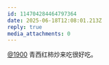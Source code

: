 ```yaml
---
id: 114704284464797364
date: 2025-06-18T12:08:01.213Z
reply: true
media_attachments: 0
---
```


[@1900](https://social.1900.live/@1900) 青西红柿炒来吃很好吃。

